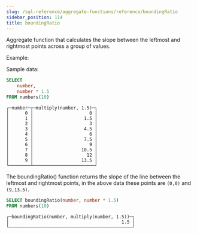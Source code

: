 ```yaml
---
slug: /sql-reference/aggregate-functions/reference/boundingRatio
sidebar_position: 114
title: boundingRatio
---
```


Aggregate function that calculates the slope between the leftmost and rightmost points across a group of values.

Example:

Sample data:
```sql
SELECT
    number,
    number * 1.5
FROM numbers(10)
```
```response
┌─number─┬─multiply(number, 1.5)─┐
│      0 │                     0 │
│      1 │                   1.5 │
│      2 │                     3 │
│      3 │                   4.5 │
│      4 │                     6 │
│      5 │                   7.5 │
│      6 │                     9 │
│      7 │                  10.5 │
│      8 │                    12 │
│      9 │                  13.5 │
└────────┴───────────────────────┘
```

The boundingRatio() function returns the slope of the line between the leftmost and rightmost points, in the above data these points are `(0,0)` and `(9,13.5)`.

```sql
SELECT boundingRatio(number, number * 1.5)
FROM numbers(10)
```
```response
┌─boundingRatio(number, multiply(number, 1.5))─┐
│                                          1.5 │
└──────────────────────────────────────────────┘
```


